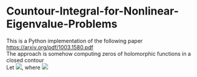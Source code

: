 # Countour-Integral-for-Nonlinear-Eigenvalue-Problems

This is a Python implementation of the following paper https://arxiv.org/pdf/1003.1580.pdf<br>
The approach is somehow computing zeros of holomorphic functions in a closed contour<br>
Let <img src="https://render.githubusercontent.com/render/math?math=T(z)v = 0">, 
where  <img src="https://render.githubusercontent.com/render/math?math $z\in \Gamma, v\in C^m$">
